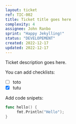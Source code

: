 ```yaml
---
layout: ticket
ref: TIC-002
title: Ticket title goes here
complexity: 4
assignee: John Ranbo
sprint: "Happy Jekylling!"
status: "DEVELOPEMENT"
created: 2022-12-17
updated: 2022-12-17
---
```

Ticket description goes here.

You can add checklists:

- [ ] toto
- [x] tutu

Add code snipets:

```go
func hello() {
     fmt.Println("Hello");
}
```
